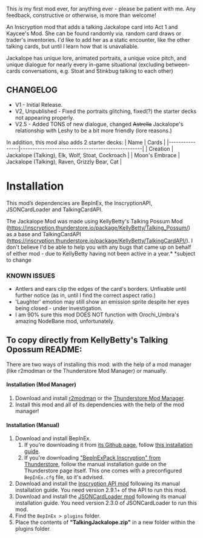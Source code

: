 This *is* my first mod ever, for anything ever - please be patient with me. Any feedback, constructive or otherwise, is more than welcome!


An Inscryption mod that adds a talking Jackalope card into Act 1 and Kaycee's Mod.
She can be found randomly via. random card draws or trader's inventories. I'd like to add her as a static encounter, like the other talking cards, but until I learn how that is unavaliable.

Jackalope has unique lore, animated portraits, a unique voice pitch, and unique dialogue for nearly every in-game situational (excluding between-cards conversations, e.g. Stoat and Stinkbug talking to each other)



## CHANGELOG
- V1 - Initial Release.
- V2, Unpublished - Fixed the portraits glitching, fixed(?) the starter decks not appearing properly.
- V2.5 - Added TONS of new dialogue, changed ~~Astrella~~ Jackalope's relationship with Leshy to be a bit more friendly (lore reasons.)

In addition, this mod also adds 2 starter decks:
| Name           | Cards                                            |
|----------------|--------------------------------------------------|
| Creation	 | Jackalope (Talking), Elk, Wolf, Stoat, Cockroach |
| Moon's Embrace | Jackalope (Talking), Raven, Grizzly Bear, Cat    |


# Installation
This mod’s dependencies are BepInEx, the InscryptionAPI, JSONCardLoader and TalkingCardAPI.

The Jackalope Mod was made using KellyBetty's Talking Possum Mod (https://inscryption.thunderstore.io/package/KellyBetty/Talking_Possum/) as a base and TalkingCardAPI (https://inscryption.thunderstore.io/package/KellyBetty/TalkingCardAPI/).
I don't believe I'd be able to help you with any bugs that came up on behalf of either mod - due to KellyBetty having not been active in a year.*
*subject to change


### KNOWN ISSUES
- Antlers and ears clip the edges of the card's borders. Unfixable until further notice (as in, until I find the correct aspect ratio.)
- 'Laughter' emotion may still show an emission sprite despite her eyes being closed - under investigation.
- I am 90% sure this mod DOES NOT function with Orochi_Umbra's amazing NodeBane mod, unfortunately.


To copy directly from KellyBetty's Talking Opossum README:
-----------------------------------------------------------------
There are two ways of installing this mod: with the help of a mod manager (like r2modman or the Thunderstore Mod Manager) or manually.

#### Installation (Mod Manager)
1. Download and install [r2modman](https://thunderstore.io/package/ebkr/r2modman/) or the [Thunderstore Mod Manager](https://www.overwolf.com/app/Thunderstore-Thunderstore_Mod_Manager).
2. Install this mod and all of its dependencies with the help of the mod manager! 

#### Installation (Manual)
1. Download and install BepInEx.
    1. If you're downloading it from [its Github page](https://github.com/BepInEx/BepInEx/releases), follow [this installation guide](https://docs.bepinex.dev/articles/user_guide/installation/index.html#where-to-download-bepinex).
    2. If you're downloading ["BepInExPack Inscryption" from Thunderstore](https://inscryption.thunderstore.io/package/BepInEx/BepInExPack_Inscryption/), follow the manual installation guide on the Thunderstore page itself. This one comes with a preconfigured `BepInEx.cfg` file, so it's advised.
3. Download and install the [Inscryption API mod](https://inscryption.thunderstore.io/package/API_dev/API/) following its manual installation guide. You need version 2.9.1+ of the API to run this mod.
4. Download and install the [JSONCardLoader mod](https://inscryption.thunderstore.io/package/MADH95Mods/JSONCardLoader/) following its manual installation guide. You need version 2.3.0 of JSONCardLoader to run this mod.
6. Find the `BepInEx > plugins` folder.
7. Place the contents of **"TalkingJackalope.zip"** in a new folder within the plugins folder.
